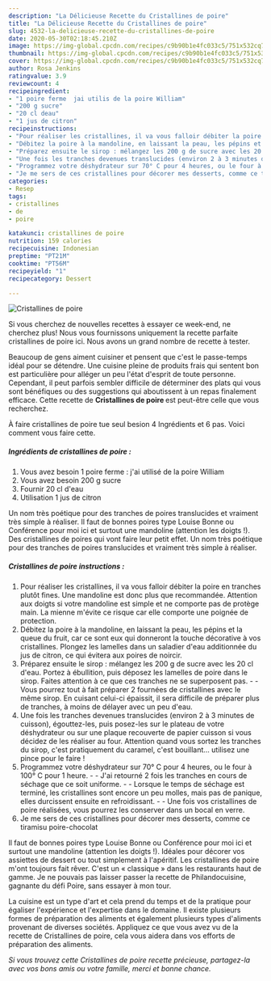```yaml
---
description: "La Délicieuse Recette du Cristallines de poire"
title: "La Délicieuse Recette du Cristallines de poire"
slug: 4532-la-delicieuse-recette-du-cristallines-de-poire
date: 2020-05-30T02:18:45.210Z
image: https://img-global.cpcdn.com/recipes/c9b90b1e4fc033c5/751x532cq70/cristallines-de-poire-photo-principale-de-la-recette.jpg
thumbnail: https://img-global.cpcdn.com/recipes/c9b90b1e4fc033c5/751x532cq70/cristallines-de-poire-photo-principale-de-la-recette.jpg
cover: https://img-global.cpcdn.com/recipes/c9b90b1e4fc033c5/751x532cq70/cristallines-de-poire-photo-principale-de-la-recette.jpg
author: Rosa Jenkins
ratingvalue: 3.9
reviewcount: 4
recipeingredient:
- "1 poire ferme  jai utilis de la poire William"
- "200 g sucre"
- "20 cl deau"
- "1 jus de citron"
recipeinstructions:
- "Pour réaliser les cristallines, il va vous falloir débiter la poire en tranches plutôt fines. Une mandoline est donc plus que recommandée. Attention aux doigts si votre mandoline est simple et ne comporte pas de protège main. La mienne m&#39;évite ce risque car elle comporte une poignée de protection."
- "Débitez la poire à la mandoline, en laissant la peau, les pépins et la queue du fruit, car ce sont eux qui donneront la touche décorative à vos cristallines. Plongez les lamelles dans un saladier d&#39;eau additionnée du jus de citron, ce qui évitera aux poires de noircir."
- "Préparez ensuite le sirop : mélangez les 200 g de sucre avec les 20 cl d&#39;eau. Portez à ébullition, puis déposez les lamelles de poire dans le sirop. Faites attention à ce que ces tranches ne se superposent pas.  Vous pourrez tout à fait préparer 2 fournées de cristallines avec le même sirop. En cuisant celui-ci épaissit, il sera difficile de préparer plus de tranches, à moins de délayer avec un peu d&#39;eau."
- "Une fois les tranches devenues translucides (environ 2 à 3 minutes de cuisson), égouttez-les, puis posez-les sur le plateau de votre déshydrateur ou sur une plaque recouverte de papier cuisson si vous décidez de les réaliser au four. Attention quand vous sortez les tranches du sirop, c&#39;est pratiquement du caramel, c&#39;est bouillant... utilisez une pince pour le faire !"
- "Programmez votre déshydrateur sur 70° C pour 4 heures, ou le four à 100° C pour 1 heure.  J&#39;ai retourné 2 fois les tranches en cours de séchage que ce soit uniforme.   Lorsque le temps de séchage est terminé, les cristallines sont encore un peu molles, mais pas de panique, elles durcissent ensuite en refroidissant.  Une fois vos cristallines de poire réalisées, vous pourrez les conserver dans un bocal en verre."
- "Je me sers de ces cristallines pour décorer mes desserts, comme ce tiramisu poire-chocolat"
categories:
- Resep
tags:
- cristallines
- de
- poire

katakunci: cristallines de poire 
nutrition: 159 calories
recipecuisine: Indonesian
preptime: "PT21M"
cooktime: "PT56M"
recipeyield: "1"
recipecategory: Dessert

---
```



![Cristallines de poire](https://img-global.cpcdn.com/recipes/c9b90b1e4fc033c5/751x532cq70/cristallines-de-poire-photo-principale-de-la-recette.jpg)

Si vous cherchez de nouvelles recettes à essayer ce week-end, ne cherchez plus! Nous vous fournissons uniquement la recette parfaite cristallines de poire ici. Nous avons un grand nombre de recette à tester.

Beaucoup de gens aiment cuisiner et pensent que c'est le passe-temps idéal pour se détendre. Une cuisine pleine de produits frais qui sentent bon est particulière pour alléger un peu l'état d'esprit de toute personne. Cependant, il peut parfois sembler difficile de déterminer des plats qui vous sont bénéfiques ou des suggestions qui aboutissent à un repas finalement efficace. Cette recette de <strong> Cristallines de poire </strong> est peut-être celle que vous recherchez.

<!--inarticleads1-->

À faire cristallines de poire tue seul besion 4 Ingrédients et 6 pas. Voici comment vous faire cette.

##### Ingrédients de cristallines de poire :

1. Vous avez besoin 1 poire ferme : j&#39;ai utilisé de la poire William
1. Vous avez besoin 200 g sucre
1. Fournir 20 cl d&#39;eau
1. Utilisation 1 jus de citron


Un nom très poétique pour des tranches de poires translucides et vraiment très simple à réaliser. Il faut de bonnes poires type Louise Bonne ou Conférence pour moi ici et surtout une mandoline (attention les doigts !). Des cristallines de poires qui vont faire leur petit effet. Un nom très poétique pour des tranches de poires translucides et vraiment très simple à réaliser. 

<!--inarticleads2-->

##### Cristallines de poire instructions :

1. Pour réaliser les cristallines, il va vous falloir débiter la poire en tranches plutôt fines. Une mandoline est donc plus que recommandée. Attention aux doigts si votre mandoline est simple et ne comporte pas de protège main. La mienne m&#39;évite ce risque car elle comporte une poignée de protection.
1. Débitez la poire à la mandoline, en laissant la peau, les pépins et la queue du fruit, car ce sont eux qui donneront la touche décorative à vos cristallines. Plongez les lamelles dans un saladier d&#39;eau additionnée du jus de citron, ce qui évitera aux poires de noircir.
1. Préparez ensuite le sirop : mélangez les 200 g de sucre avec les 20 cl d&#39;eau. Portez à ébullition, puis déposez les lamelles de poire dans le sirop. Faites attention à ce que ces tranches ne se superposent pas. -  - Vous pourrez tout à fait préparer 2 fournées de cristallines avec le même sirop. En cuisant celui-ci épaissit, il sera difficile de préparer plus de tranches, à moins de délayer avec un peu d&#39;eau.
1. Une fois les tranches devenues translucides (environ 2 à 3 minutes de cuisson), égouttez-les, puis posez-les sur le plateau de votre déshydrateur ou sur une plaque recouverte de papier cuisson si vous décidez de les réaliser au four. Attention quand vous sortez les tranches du sirop, c&#39;est pratiquement du caramel, c&#39;est bouillant... utilisez une pince pour le faire !
1. Programmez votre déshydrateur sur 70° C pour 4 heures, ou le four à 100° C pour 1 heure. -  - J&#39;ai retourné 2 fois les tranches en cours de séchage que ce soit uniforme.  -  - Lorsque le temps de séchage est terminé, les cristallines sont encore un peu molles, mais pas de panique, elles durcissent ensuite en refroidissant. -  - Une fois vos cristallines de poire réalisées, vous pourrez les conserver dans un bocal en verre.
1. Je me sers de ces cristallines pour décorer mes desserts, comme ce tiramisu poire-chocolat


Il faut de bonnes poires type Louise Bonne ou Conférence pour moi ici et surtout une mandoline (attention les doigts !). Idéales pour décorer vos assiettes de dessert ou tout simplement à l&#39;apéritif. Les cristallines de poire m&#39;ont toujours fait rêver. C&#39;est un « classique » dans les restaurants haut de gamme. Je ne pouvais pas laisser passer la recette de Philandocuisine, gagnante du défi Poire, sans essayer à mon tour. 

<!--inarticleads1-->

<p>
La cuisine est un type d'art et cela prend du temps et de la pratique pour égaliser l'expérience et l'expertise dans le domaine. Il existe plusieurs formes de préparation des aliments et également plusieurs types d'aliments provenant de diverses sociétés. Appliquez ce que vous avez vu de la recette de Cristallines de poire, cela vous aidera dans vos efforts de préparation des aliments.
</p>

<p>
<i>Si vous trouvez cette Cristallines de poire recette précieuse, partagez-la avec vos bons amis ou votre famille, merci et bonne chance.</i>
</p>

